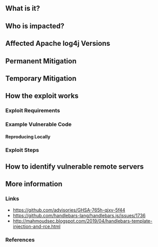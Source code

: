 <!--
  ~ Copyright by LunaSec (owned by Refinery Labs, Inc)
  ~
  ~ Licensed under the Creative Commons Attribution-ShareAlike 4.0 International
  ~ (the "License"); you may not use this file except in compliance with the
  ~ License. You may obtain a copy of the License at
  ~
  ~ https://creativecommons.org/licenses/by-sa/4.0/legalcode
  ~
  ~ See the License for the specific language governing permissions and
  ~ limitations under the License.
  ~
-->

## What is it?

<!--truncate-->


## Who is impacted?

## Affected Apache log4j Versions

## Permanent Mitigation


## Temporary Mitigation


## How the exploit works

### Exploit Requirements


### Example Vulnerable Code


#### Reproducing Locally


### Exploit Steps


## How to identify vulnerable remote servers


## More information


### Links
- https://github.com/advisories/GHSA-765h-qjxv-5f44
- https://github.com/handlebars-lang/handlebars.js/issues/1736
- http://mahmoudsec.blogspot.com/2019/04/handlebars-template-injection-and-rce.html


### References

